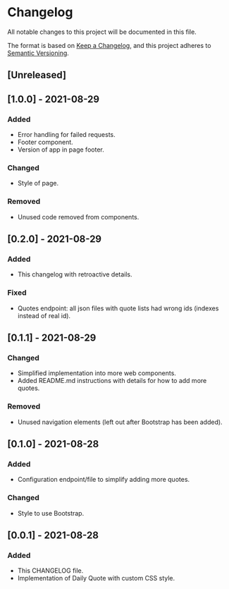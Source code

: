 # Changelog
All notable changes to this project will be documented in this file.

The format is based on [Keep a Changelog](https://keepachangelog.com/en/1.0.0/),
and this project adheres to [Semantic Versioning](https://semver.org/spec/v2.0.0.html).

## [Unreleased]

## [1.0.0] - 2021-08-29
### Added
- Error handling for failed requests.
- Footer component.
- Version of app in page footer.

### Changed
- Style of page.

### Removed
- Unused code removed from components.

## [0.2.0] - 2021-08-29
### Added
- This changelog with retroactive details.

### Fixed
- Quotes endpoint: all json files with quote lists had wrong ids (indexes instead of real id).

## [0.1.1] - 2021-08-29
### Changed
- Simplified implementation into more web components.
- Added README.md instructions with details for how to add more quotes.

### Removed
- Unused navigation elements (left out after Bootstrap has been added).

## [0.1.0] - 2021-08-28
### Added
- Configuration endpoint/file to simplify adding more quotes.

### Changed
- Style to use Bootstrap.

## [0.0.1] - 2021-08-28
### Added
- This CHANGELOG file.
- Implementation of Daily Quote with custom CSS style.
